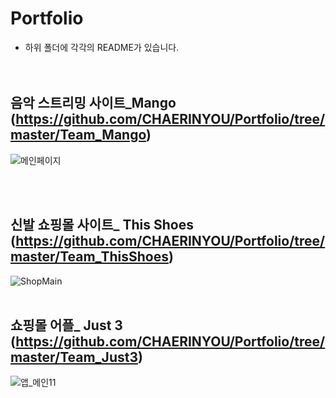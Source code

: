 # Portfolio
* 하위 폴더에 각각의 README가 있습니다.</br> </br> </br>

## 음악 스트리밍 사이트_Mango (https://github.com/CHAERINYOU/Portfolio/tree/master/Team_Mango)
![메인페이지](https://github.com/CHAERINYOU/Portfolio/assets/133833066/c5007546-07f7-45bf-b72c-4662c4d4e5b4)

<br/><br/>

## 신발 쇼핑몰 사이트_ This Shoes  (https://github.com/CHAERINYOU/Portfolio/tree/master/Team_ThisShoes)
![ShopMain](https://github.com/CHAERINYOU/Portfolio/assets/133833066/1864e6b4-8b46-4a14-a4a5-a176acc36900)
<br/><br/>
## 쇼핑몰 어플_ Just 3  (https://github.com/CHAERINYOU/Portfolio/tree/master/Team_Just3)
![앱_메인11](https://github.com/CHAERINYOU/Portfolio/assets/133833066/8ca39df0-7aa3-4c62-adfe-cd9415206731)

